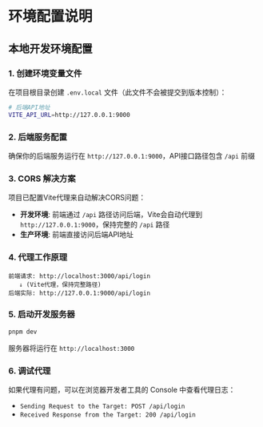 # 环境配置说明

## 本地开发环境配置

### 1. 创建环境变量文件

在项目根目录创建 `.env.local` 文件（此文件不会被提交到版本控制）：

```bash
# 后端API地址
VITE_API_URL=http://127.0.0.1:9000
```

### 2. 后端服务配置

确保你的后端服务运行在 `http://127.0.0.1:9000`，API接口路径包含 `/api` 前缀

### 3. CORS 解决方案

项目已配置Vite代理来自动解决CORS问题：

- **开发环境**: 前端通过 `/api` 路径访问后端，Vite会自动代理到 `http://127.0.0.1:9000`，保持完整的 `/api` 路径
- **生产环境**: 前端直接访问后端API地址

### 4. 代理工作原理

```
前端请求: http://localhost:3000/api/login
   ↓ (Vite代理，保持完整路径)
后端实际: http://127.0.0.1:9000/api/login
```

### 5. 启动开发服务器

```bash
pnpm dev
```

服务器将运行在 `http://localhost:3000`

### 6. 调试代理

如果代理有问题，可以在浏览器开发者工具的 Console 中查看代理日志：
- `Sending Request to the Target: POST /api/login`
- `Received Response from the Target: 200 /api/login` 